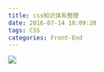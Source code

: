 ```yaml
---
title: css知识体系整理
date: 2016-07-14 18:09:20
tags: CSS
categories: Front-End
---
```



![](http://7xq6al.com1.z0.glb.clouddn.com/css%E7%9F%A5%E8%AF%86%E4%BD%93%E7%B3%BB.png)
